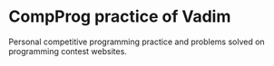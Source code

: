 # CompProg practice of Vadim

Personal competitive programming practice and problems solved on programming contest websites.
